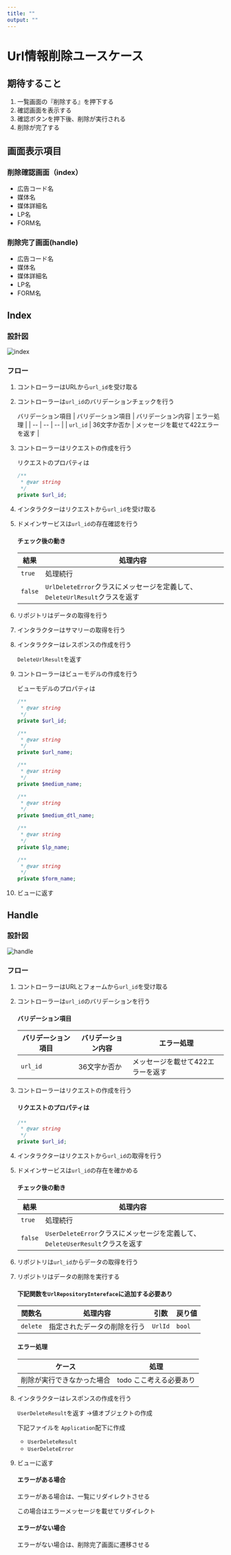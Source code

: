 ```yaml
---
title: ""
output: ""
---
```


# Url情報削除ユースケース

## 期待すること
1. 一覧画面の『削除する』を押下する
2. 確認画面を表示する
3. 確認ボタンを押下後、削除が実行される
4. 削除が完了する

## 画面表示項目
### 削除確認画面（index）
* 広告コード名
* 媒体名
* 媒体詳細名
* LP名
* FORM名

### 削除完了画面(handle)
* 広告コード名
* 媒体名
* 媒体詳細名
* LP名
* FORM名

## Index
### 設計図
![index](https://github.com/takashiraki/github_image/blob/master/images/adas/url/deleteIndex.png)

### フロー
1. コントローラーはURLから`url_id`を受け取る
2. コントローラーは`url_id`のバリデーションチェックを行う

    バリデーション項目
    | バリデーション項目 | バリデーション内容 | エラー処理 |
    | -- | -- | -- |
    | `url_id` | 36文字か否か | メッセージを載せて422エラーを返す |

3. コントローラーはリクエストの作成を行う

    リクエストのプロパティは
    ```php
    /**
     * @var string
     */
    private $url_id;
    ```

4. インタラクターはリクエストから`url_id`を受け取る
5. ドメインサービスは`url_id`の存在確認を行う

    #### チェック後の動き
    | 結果 | 処理内容 |
    | -- | -- |
    | `true` | 処理続行 |
    | `false` | `UrlDeleteError`クラスにメッセージを定義して、`DeleteUrlResult`クラスを返す |

6. リポジトリはデータの取得を行う
7. インタラクターはサマリーの取得を行う
8. インタラクターはレスポンスの作成を行う

    `DeleteUrlResult`を返す

9. コントローラーはビューモデルの作成を行う

    ビューモデルのプロパティは
    ```php
    /**
     * @var string
     */
    private $url_id;

    /**
     * @var string
     */
    private $url_name;

    /**
     * @var string
     */
    private $medium_name;

    /**
     * @var string
     */
    private $medium_dtl_name;

    /**
     * @var string
     */
    private $lp_name;

    /**
     * @var string
     */
    private $form_name;
    ```

10. ビューに返す



## Handle
### 設計図
![handle](https://github.com/takashiraki/github_image/blob/master/images/adas/url/deleteHandle.png)

### フロー
1. コントローラーはURLとフォームから`url_id`を受け取る
2. コントローラーは`url_id`のバリデーションを行う

    #### バリデーション項目
    | バリデーション項目 | バリデーション内容 | エラー処理 |
    | -- | -- | -- |
    | `url_id` | 36文字か否か | メッセージを載せて422エラーを返す |

3. コントローラーはリクエストの作成を行う

    #### リクエストのプロパティは
    ```php
    /**
     * @var string
     */
    private $url_id;
    ```

4. インタラクターはリクエストから`url_id`の取得を行う
5. ドメインサービスは`url_id`の存在を確かめる

    #### チェック後の動き
    | 結果 | 処理内容 |
    | -- | -- |
    | `true` | 処理続行 |
    | `false` | `UserDeleteError`クラスにメッセージを定義して、`DeleteUserResult`クラスを返す |

6. リポジトリは`url_id`からデータの取得を行う
7. リポジトリはデータの削除を実行する

    #### 下記関数を`UrlRepositoryIntereface`に追加する必要あり
    | 関数名 | 処理内容 | 引数 | 戻り値 |
    | -- | -- | -- | -- |
    | `delete` | 指定されたデータの削除を行う | `UrlId` | `bool` |

    #### エラー処理
    | ケース | 処理 |
    | -- | -- |
    | 削除が実行できなかった場合 | todo ここ考える必要あり |

8. インタラクターはレスポンスの作成を行う

    `UserDeleteResult`を返す
    →値オブジェクトの作成

    下記ファイルを `Application`配下に作成
    * `UserDeleteResult`
    * `UserDeleteError`

9.  ビューに返す

    #### エラーがある場合
    エラーがある場合は、一覧にリダイレクトさせる

    この場合はエラーメッセージを載せてリダイレクト

    #### エラーがない場合
    エラーがない場合は、削除完了画面に遷移させる
